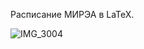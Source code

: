 Расписание МИРЭА в LaTeX.

![IMG_3004](https://user-images.githubusercontent.com/70258211/166139175-d296c5fa-7afd-4b0e-8ede-6c082c9a3bd2.jpeg)
